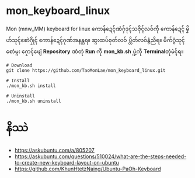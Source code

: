 # mon_keyboard_linux
Mon (mnw_MM) keyboard for linux 
ကောန်ဍေၚ်ဏံဂှ်ဒုၚ်သဇိုၚ်လဝ်ကဵု ကောန်ဍေၚ် မၞိဟ်သုၚ်စောဲဂၠိုၚ် ကောန်ဍေၚ်ဂုဏ်အနန္တရ။
ဆ္ဂးထပ်စုတ်လဝ် ပ္တိတ်လဝ်နွံညိရ။ 
မိက်ဂွံသုၚ်စောဲမ္ဂး ဂၠောၚ်ဖျေံ **Repository** ဏံတုဲ **Run** ကဵု **mon_kb.sh** ပ္ဍဲကဵု **Terminal**တုဲမံၚ်ရ။ 

    # Download 
    git clone https://github.com/TaoMonLae/mon_keyboard_linux.git
    
    # Install 
    ./mon_kb.sh install
    
    # Uninstall
    ./mon_kb.sh uninstall
#  နိဿဲ

 - https://askubuntu.com/a/805207
 - https://askubuntu.com/questions/510024/what-are-the-steps-needed-to-create-new-keyboard-layout-on-ubuntu
 - https://github.com/KhunHtetzNaing/Ubuntu-PaOh-Keyboard

